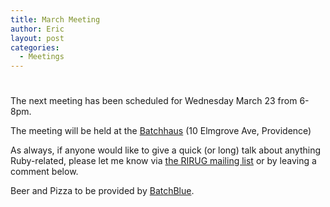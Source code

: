 ```yaml
---
title: March Meeting
author: Eric
layout: post
categories:
  - Meetings
---
```

# 

The next meeting has been scheduled for Wednesday March 23 from 6-8pm.

The meeting will be held at the [Batchhaus][1] (10 Elmgrove Ave, Providence)

 [1]: http://batchhaus.com/

As always, if anyone would like to give a quick (or long) talk about anything Ruby-related, please let me know via [the RIRUG mailing list][2] or by leaving a comment below.

 [2]: http://groups.google.com/group/rirug

Beer and Pizza to be provided by [BatchBlue][3].

 [3]: http://batchblue.com